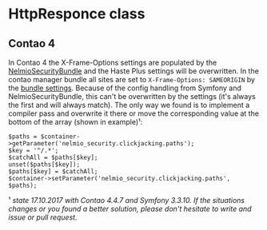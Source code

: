 # HttpResponce class

## Contao 4

In Contao 4 the X-Frame-Options settings are populated by the [NelmioSecurityBundle](https://github.com/nelmio/NelmioSecurityBundle) and the Haste Plus settings will be overwritten. In the contao manager bundle all sites are set to `X-Frame-Options: SAMEORIGIN` by the [bundle settings](https://github.com/contao/manager-bundle/blob/master/src/Resources/contao-manager/nelmio_security.yml). Because of the config handling from Symfony and NelmioSecurityBundle, this can't be overwritten by the settings (it's always the first and will always match). The only way we found is to implement a compiler pass and overwrite it there or move the corresponding value at the bottom of the array (shown in example)¹:

```
$paths = $container->getParameter('nelmio_security.clickjacking.paths');
$key = '^/.*';
$catchAll = $paths[$key];
unset($paths[$key]);
$paths[$key] = $catchAll;
$container->setParameter('nelmio_security.clickjacking.paths', $paths);
```
¹ *state 17.10.2017 with Contao 4.4.7 and Symfony 3.3.10. If the situations changes or you found a better solution, please don't hesitate to write and issue or pull request.*